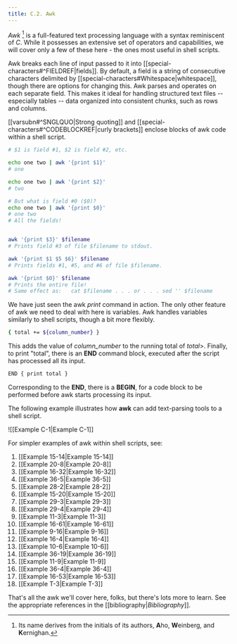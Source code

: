 ```yaml
---
title: C.2. Awk
---
```



_Awk_ [^1] is a full-featured text processing language with a syntax reminiscent of _C_. While it possesses an extensive set of operators and capabilities, we will cover only a few of these here - the ones most useful in shell scripts.

Awk breaks each line of input passed to it into [[special-characters#^FIELDREF|fields]]. By default, a field is a string of consecutive characters delimited by [[special-characters#Whitespace|whitespace]], though there are options for changing this. Awk parses and operates on each separate field. This makes it ideal for handling structured text files -- especially tables -- data organized into consistent chunks, such as rows and columns.

[[varsubn#^SNGLQUO|Strong quoting]] and [[special-characters#^CODEBLOCKREF|curly brackets]] enclose blocks of awk code within a shell script.

```bash
# $1 is field #1, $2 is field #2, etc.

echo one two | awk '{print $1}'
# one

echo one two | awk '{print $2}'
# two

# But what is field #0 ($0)?
echo one two | awk '{print $0}'
# one two
# All the fields!


awk '{print $3}' $filename
# Prints field #3 of file $filename to stdout.

awk '{print $1 $5 $6}' $filename
# Prints fields #1, #5, and #6 of file $filename.

awk '{print $0}' $filename
# Prints the entire file!
# Same effect as:   cat $filename . . . or . . . sed '' $filename
```

We have just seen the awk _print_ command in action. The only other feature of awk we need to deal with here is variables. Awk handles variables similarly to shell scripts, though a bit more flexibly.

```bash
{ total += ${column_number} }
```

This adds the value of _column_number_ to the running total of _total_>. Finally, to print "total", there is an **END** command block, executed after the script has processed all its input.

```bash
END { print total }
```

Corresponding to the **END**, there is a **BEGIN**, for a code block to be performed before awk starts processing its input.

The following example illustrates how **awk** can add text-parsing tools to a shell script.

![[Example C-1|Example C-1]]

For simpler examples of awk within shell scripts, see:

1. [[Example 15-14|Example 15-14]]
2. [[Example 20-8|Example 20-8]]
3. [[Example 16-32|Example 16-32]]
4. [[Example 36-5|Example 36-5]]
5. [[Example 28-2|Example 28-2]]
6. [[Example 15-20|Example 15-20]]
7. [[Example 29-3|Example 29-3]]
8. [[Example 29-4|Example 29-4]]
9. [[Example 11-3|Example 11-3]]
10. [[Example 16-61|Example 16-61]]
11. [[Example 9-16|Example 9-16]]
12. [[Example 16-4|Example 16-4]]
13. [[Example 10-6|Example 10-6]]
14. [[Example 36-19|Example 36-19]]
15. [[Example 11-9|Example 11-9]]
16. [[Example 36-4|Example 36-4]]
17. [[Example 16-53|Example 16-53]]
18. [[Example T-3|Example T-3]]

That's all the awk we'll cover here, folks, but there's lots more to learn. See the appropriate references in the [[bibliography|_Bibliography_]].

[^1]: Its name derives from the initials of its authors, **A**ho, **W**einberg, and **K**ernighan.

